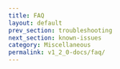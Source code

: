 ```yaml
---
title: FAQ
layout: default
prev_section: troubleshooting
next_section: known-issues
category: Miscellaneous
permalink: v1_2_0-docs/faq/
---
```

